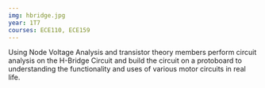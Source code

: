 ```yaml
---
img: hbridge.jpg
year: 1T7
courses: ECE110, ECE159
---
```


Using Node Voltage Analysis and transistor theory members perform circuit analysis on the H-Bridge Circuit and build the circuit on a protoboard to understanding the functionality and uses of various motor circuits in real life.

